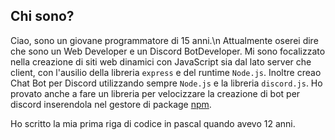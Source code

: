 ## Chi sono?
Ciao, sono un giovane programmatore di 15 anni.\n
Attualmente oserei dire che sono un Web Developer e un Discord BotDeveloper.
Mi sono focalizzato nella creazione di siti web dinamici con JavaScript sia dal lato server che client, con l'ausilio della libreria `express` e del runtime `Node.js`.
Inoltre creao Chat Bot per Discord utilizzando sempre `Node.js` e la libreria `discord.js`. Ho provato anche a fare un libreria per velocizzare la creazione di bot per discord inserendola nel gestore di package [npm](https://www.npmjs.com/).

Ho scritto la mia prima riga di codice in pascal quando avevo 12 anni.
